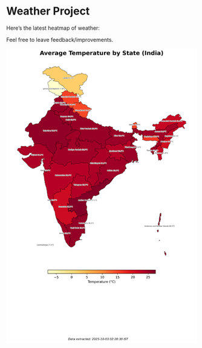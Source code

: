 # Weather Project

Here’s the latest heatmap of weather:

Feel free to leave feedback/improvements.

![India Heatmap](docs/assets/india_heatmap.png?v=DEE598)
